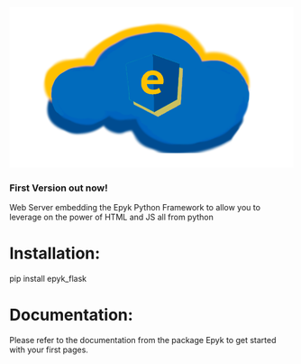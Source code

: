 
![](https://raw.githubusercontent.com/epykure/epyk-flask/master/epyk_flask/static/images/epyk-flask.png)

### First Version out now!

Web Server embedding the Epyk Python Framework to allow you to leverage on the power of HTML and JS all from python

Installation:
==================

pip install epyk_flask

Documentation:
==================

Please refer to the documentation from the package Epyk to get started with your first pages.
